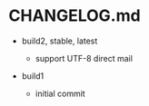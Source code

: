 # CHANGELOG.md

* build2, stable, latest
    * support UTF-8 direct mail

* build1
    * initial commit

